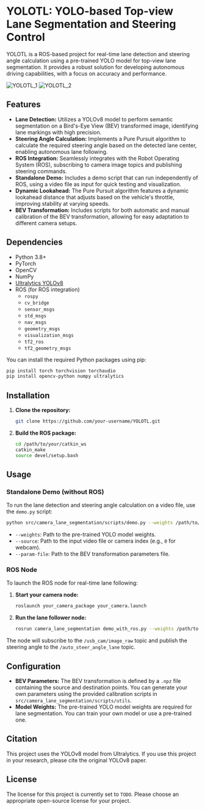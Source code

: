 # YOLOTL: YOLO-based Top-view Lane Segmentation and Steering Control

YOLOTL is a ROS-based project for real-time lane detection and steering angle calculation using a pre-trained YOLO model for top-view lane segmentation. It provides a robust solution for developing autonomous driving capabilities, with a focus on accuracy and performance.

![YOLOTL_1](./YOLOTL_1.gif)
![YOLOTL_2](./YOLOTL_2.gif)

## Features

*   **Lane Detection:** Utilizes a YOLOv8 model to perform semantic segmentation on a Bird's-Eye View (BEV) transformed image, identifying lane markings with high precision.
*   **Steering Angle Calculation:** Implements a Pure Pursuit algorithm to calculate the required steering angle based on the detected lane center, enabling autonomous lane following.
*   **ROS Integration:** Seamlessly integrates with the Robot Operating System (ROS), subscribing to camera image topics and publishing steering commands.
*   **Standalone Demo:** Includes a demo script that can run independently of ROS, using a video file as input for quick testing and visualization.
*   **Dynamic Lookahead:** The Pure Pursuit algorithm features a dynamic lookahead distance that adjusts based on the vehicle's throttle, improving stability at varying speeds.
*   **BEV Transformation:** Includes scripts for both automatic and manual calibration of the BEV transformation, allowing for easy adaptation to different camera setups.

## Dependencies

*   Python 3.8+
*   PyTorch
*   OpenCV
*   NumPy
*   [Ultralytics YOLOv8](https://github.com/ultralytics/ultralytics)
*   ROS (for ROS integration)
    *   `rospy`
    *   `cv_bridge`
    *   `sensor_msgs`
    *   `std_msgs`
    *   `nav_msgs`
    *   `geometry_msgs`
    *   `visualization_msgs`
    *   `tf2_ros`
    *   `tf2_geometry_msgs`

You can install the required Python packages using pip:

```bash
pip install torch torchvision torchaudio
pip install opencv-python numpy ultralytics
```

## Installation

1.  **Clone the repository:**

    ```bash
    git clone https://github.com/your-username/YOLOTL.git
    ```

2.  **Build the ROS package:**

    ```bash
    cd /path/to/your/catkin_ws
    catkin_make
    source devel/setup.bash
    ```

## Usage

### Standalone Demo (without ROS)

To run the lane detection and steering angle calculation on a video file, use the `demo.py` script:

```bash
python src/camera_lane_segmentation/scripts/demo.py --weights /path/to/your/weights.pt --source /path/to/your/video.mp4 --param-file /path/to/your/bev_params.npz
```

*   `--weights`: Path to the pre-trained YOLO model weights.
*   `--source`: Path to the input video file or camera index (e.g., `0` for webcam).
*   `--param-file`: Path to the BEV transformation parameters file.

### ROS Node

To launch the ROS node for real-time lane following:

1.  **Start your camera node:**

    ```bash
    roslaunch your_camera_package your_camera.launch
    ```

2.  **Run the lane follower node:**

    ```bash
    rosrun camera_lane_segmentation demo_with_ros.py --weights /path/to/your/weights.pt --param-file /path/to/your/bev_params.npz
    ```

The node will subscribe to the `/usb_cam/image_raw` topic and publish the steering angle to the `/auto_steer_angle_lane` topic.

## Configuration

*   **BEV Parameters:** The BEV transformation is defined by a `.npz` file containing the source and destination points. You can generate your own parameters using the provided calibration scripts in `src/camera_lane_segmentation/scripts/utils`.
*   **Model Weights:** The pre-trained YOLO model weights are required for lane segmentation. You can train your own model or use a pre-trained one.

## Citation

This project uses the YOLOv8 model from Ultralytics. If you use this project in your research, please cite the original YOLOv8 paper.

## License

The license for this project is currently set to `TODO`. Please choose an appropriate open-source license for your project.